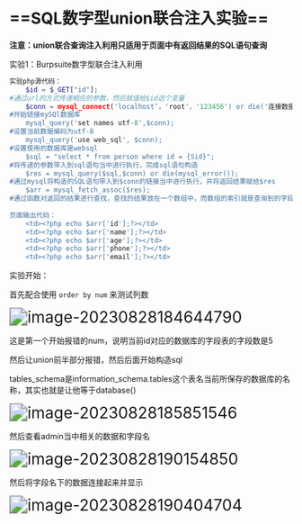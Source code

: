 # ==SQL数字型union联合注入实验==

**注意：union联合查询注入利用只适用于页面中有返回结果的SQL语句查询**

实验1：Burpsuite数字型联合注入利用

```php
实验php源代码：
	$id = $_GET["id"]; 
#通过url的方式传递相应的参数，然后赋值给$id这个变量
	$conn = mysql_connect('localhost’，'root'，'123456') or die('连接数据库失败!');
#开始链接mySQl数据库
	mysql_query('set names utf-8',$conn);
#设置当前数据编码为utf-8
	mysql_query('use web_sql', $conn);
#设置使用的数据库是websql
	$sql = "select * from person where id = {Sid}";
#将传递的参数带入到sql语句当中进行执行，完成sql语句构造
	$res = mysql_query($sql,$conn) or die(mysql_error());
#通过mysql将构造的SQL语句带入到$conn的链接当中进行执行，并将返回结果赋给$res
	$arr = mysql_fetch_assoc($res);
#通过函数对返回的结果进行查找，查找的结果放在一个数组中，而数组的索引就是查询到的字段的名称 
	
页面输出代码：
	<td><?php echo $arr['id'];?></td>
	<td><?php echo $arr['name'];?></td>
	<td><?php echo $arr['age'];?></td>
	<td><?php echo $arr['phone'];?></td>
	<td><?php echo $arr['email'];?></td>
```

实验开始：

首先配合使用 `order by num` 来测试列数

<img src="C:\Users\hp\AppData\Roaming\Typora\typora-user-images\image-20230828184644790.png" alt="image-20230828184644790" style="zoom:200%;" />

这是第一个开始报错的num，说明当前id对应的数据库的字段表的字段数是5

然后让union前半部分报错，然后后面开始构造sql

tables_schema是information_schema.tables这个表名当前所保存的数据库的名称，其实也就是让他等于database()

<img src="C:\Users\hp\AppData\Roaming\Typora\typora-user-images\image-20230828185851546.png" alt="image-20230828185851546" style="zoom:200%;" />

然后查看admin当中相关的数据和字段名

<img src="C:\Users\hp\AppData\Roaming\Typora\typora-user-images\image-20230828190154850.png" alt="image-20230828190154850" style="zoom:200%;" />

然后将字段名下的数据连接起来并显示

<img src="C:\Users\hp\AppData\Roaming\Typora\typora-user-images\image-20230828190404704.png" alt="image-20230828190404704" style="zoom:200%;" />



